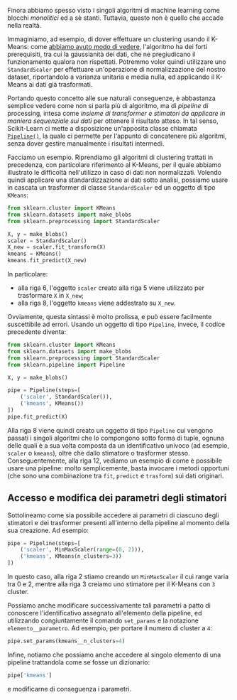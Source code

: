 Finora abbiamo spesso visto i singoli algoritmi di machine learning come blocchi *monolitici* ed a sè stanti. Tuttavia, questo non è quello che accade nella realtà.

Immaginiamo, ad esempio, di dover effettuare un clustering usando il K-Means: come [abbiamo avuto modo di vedere](../04_clustering/02_clustering.md#k-means), l'algoritmo ha dei forti prerequisiti, tra cui la gaussianità dei dati, che ne pregiudicano il funzionamento qualora non rispettati. Potremmo voler quindi utilizzare uno `StandardScaler` per effettuare un'operazione di normalizzazione del nostro dataset, riportandolo a varianza unitaria e media nulla, ed applicando il K-Means ai dati già trasformati.

Portando questo concetto alle sue naturali conseguenze, è abbastanza semplice vedere come non si parla più di algoritmo, ma di *pipeline* di processing, intesa come *insieme di transformer e stimatori da applicare in maniera sequenziale sui dati* per ottenere il risultato atteso. In tal senso, Scikit-Learn ci mette a disposizione un'apposita classe chiamata [`Pipeline()`](http://scikit-learn.org/stable/modules/generated/sklearn.pipeline.Pipeline.html), la quale ci permette per l'appunto di concatenere più algoritmi, senza dover gestire manualmente i risultati intermedi.

Facciamo un esempio. Riprendiamo gli algoritmi di clustering trattati in precedenza, con particolare riferimento al K-Means, per il quale abbiamo illustrato le difficoltà nell'utilizzo in caso di dati non normalizzati. Volendo quindi applicare una standardizzazione ai dati sotto analisi, possiamo usare in cascata un trasformer di classe `StandardScaler` ed un oggetto di tipo `KMeans`:

```py linenums="1"
from sklearn.cluster import KMeans
from sklearn.datasets import make_blobs
from sklearn.preprocessing import StandardScaler

X, y = make_blobs()
scaler = StandardScaler()
X_new = scaler.fit_transform(X)
kmeans = KMeans()
kmeans.fit_predict(X_new)
```

In particolare:

* alla riga 6, l'oggetto `scaler` creato alla riga 5 viene utilizzato per trasformare `X` in `X_new`;
* alla riga 8, l'oggetto `kmeans` viene addestrato su `X_new`.

Ovviamente, questa sintassi è molto prolissa, e può essere facilmente suscettibile ad errori. Usando un oggetto di tipo `Pipeline`, invece, il codice precedente diventa:

```py linenums="1"
from sklearn.cluster import KMeans
from sklearn.datasets import make_blobs
from sklearn.preprocessing import StandardScaler
from sklearn.pipeline import Pipeline

X, y = make_blobs()

pipe = Pipeline(steps=[
    ('scaler', StandardScaler()),
    ('kmeans', KMeans())
])
pipe.fit_predict(X)
```

Alla riga 8 viene quindi creato un oggetto di tipo `Pipeline` cui vengono passati i singoli algoritmi che lo compongono sotto forma di tuple, ognuna delle quali è a sua volta composta da un identificativo univoco (ad esempio, `scaler` o `kmeans`), oltre che dallo stimatore o trasformer stesso. Conseguentemente, alla riga 12, vediamo un esempio di come è possibile usare una pipeline: molto semplicemente, basta invocare i metodi opportuni (che sono una combinazione tra `fit`, `predict` e `trasform`) sui dati originari.

## Accesso e modifica dei parametri degli stimatori

Sottolineamo come sia possibile accedere ai parametri di ciascuno degli stimatori e dei trasformer presenti all'interno della pipeline al momento della sua creazione. Ad esempio:

```py linenums="1"
pipe = Pipeline(steps=[
    ('scaler', MinMaxScaler(range=(0, 2))),
    ('kmeans', KMeans(n_clusters=3))
])
```

In questo caso, alla riga 2 stiamo creando un `MinMaxScaler` il cui range varia tra $0$ e $2$, mentre alla riga 3 creiamo uno stimatore per il K-Means con `3` cluster.

Possiamo anche modificare successivamente tali parametri a patto di conoscere l'identificativo assegnato all'elemento della pipeline, ed utilizzando congiuntamente il comando `set_params` e la notazione `elemento__parametro`. Ad esempio, per portare il numero di cluster a `4`:

```py
pipe.set_params(kmeans__n_clusters=4)
```

Infine, notiamo che possiamo anche accedere al singolo elemento di una pipeline trattandola come se fosse un dizionario:

```py
pipe['kmeans']
```

e modificarne di conseguenza i parametri.

